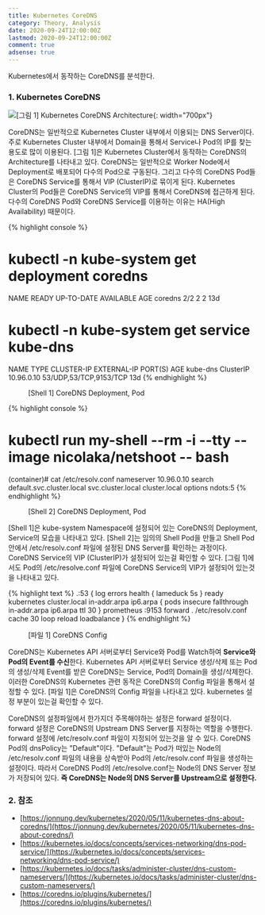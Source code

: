```yaml
---
title: Kubernetes CoreDNS
category: Theory, Analysis
date: 2020-09-24T12:00:00Z
lastmod: 2020-09-24T12:00:00Z
comment: true
adsense: true
---
```


Kubernetes에서 동작하는 CoreDNS를 분석한다.

### 1. Kubernetes CoreDNS

![[그림 1] Kubernetes CoreDNS Architecture]({{site.baseurl}}/images/theory_analysis/Kubernetes_CoreDNS/Kubernetes_CoreDNS_Architecture.PNG){: width="700px"}

CoreDNS는 일반적으로 Kubernetes Cluster 내부에서 이용되는 DNS Server이다. 주로 Kubernetes Cluster 내부에서 Domain을 통해서 Service나 Pod의 IP를 찾는 용도로 많이 이용된다. [그림 1]은 Kubernetes Cluster에서 동작하는 CoreDNS의 Architecture를 나타내고 있다. CoreDNS는 일반적으로 Worker Node에서 Deployment로 배포되어 다수의 Pod으로 구동된다. 그리고 다수의 CoreDNS Pod들은 CoreDNS Service를 통해서 VIP (ClusterIP)로 묶이게 된다. Kubernetes Cluster의 Pod들은 CoreDNS Service의 VIP를 통해서 CoreDNS에 접근하게 된다. 다수의 CoreDNS Pod와 CoreDNS Service를 이용하는 이유는 HA(High Availability) 때문이다.

{% highlight console %}
# kubectl -n kube-system get deployment coredns
NAME      READY   UP-TO-DATE   AVAILABLE   AGE
coredns   2/2     2            2           13d
# kubectl -n kube-system get service kube-dns
NAME       TYPE        CLUSTER-IP   EXTERNAL-IP   PORT(S)                  AGE
kube-dns   ClusterIP   10.96.0.10   <none>        53/UDP,53/TCP,9153/TCP   13d
{% endhighlight %}
<figure>
<figcaption class="caption">[Shell 1] CoreDNS Deployment, Pod</figcaption>
</figure>

{% highlight console %}
# kubectl run my-shell --rm -i --tty --image nicolaka/netshoot -- bash
(container)# cat /etc/resolv.conf
nameserver 10.96.0.10
search default.svc.cluster.local svc.cluster.local cluster.local
options ndots:5
{% endhighlight %}
<figure>
<figcaption class="caption">[Shell 2] CoreDNS Deployment, Pod</figcaption>
</figure>

[Shell 1]은 kube-system Namespace에 설정되어 있는 CoreDNS의 Deployment, Service의 모습을 나타내고 있다. [Shell 2]는 임의의 Shell Pod을 만들고 Shell Pod안에서 /etc/resolv.conf 파일에 설정된 DNS Server를 확인하는 과정이다. CoreDNS Service의 VIP (ClusterIP)가 설정되어 있는걸 확인할 수 있다. [그림 1]에서도 Pod의 /etc/resolve.conf 파일에 CoreDNS Service의 VIP가 설정되어 있는것을 나타내고 있다.

{% highlight text %}
.:53 {
    log
    errors
    health {
       lameduck 5s
    }
    ready
    kubernetes cluster.local in-addr.arpa ip6.arpa {
       pods insecure
       fallthrough in-addr.arpa ip6.arpa
       ttl 30
    }
    prometheus :9153
    forward . /etc/resolv.conf
    cache 30
    loop
    reload
    loadbalance
}
{% endhighlight %}
<figure>
<figcaption class="caption">[파일 1] CoreDNS Config</figcaption>
</figure>

CoreDNS는 Kubernetes API 서버로부터 Service와 Pod를 Watch하여 **Service와 Pod의 Event를 수신**한다. Kubernetes API 서버로부터 Service 생성/삭제 또는 Pod의 생성/삭제 Event를 받은 CoreDNS는 Service, Pod의 Domain을 생성/삭제한다. 이러한 CoreDNS의 Kubernetes 관련 동작은 CoreDNS의 Config 파일을 통해서 설정할 수 있다. [파일 1]은 CoreDNS의 Config 파일을 나타내고 있다. kubernetes 설정 부분이 있는걸 확인할 수 있다.

CoreDNS의 설정파일에서 한가지더 주목해야하는 설정은 forward 설정이다. forward 설정은 CoreDNS의 Upstream DNS Server를 지정하는 역할을 수행한다. forward 설정에 /etc/resolv.conf 파일이 지정되어 있는것을 알 수 있다. CoreDNS Pod의 dnsPolicy는 "Default"이다. "Default"는 Pod가 떠있는 Node의 /etc/resolv.conf 파일의 내용을 상속받아 Pod의 /etc/resolv.conf 파일을 생성하는 설정이다. 따라서 CoreDNS Pod의 /etc/resolve.conf는 Node의 DNS Server 정보가 저장되어 있다. **즉 CoreDNS는 Node의 DNS Server를 Upstream으로 설정한다.**

### 2. 참조

* [https://jonnung.dev/kubernetes/2020/05/11/kubernetes-dns-about-coredns/](https://jonnung.dev/kubernetes/2020/05/11/kubernetes-dns-about-coredns/)
* [https://kubernetes.io/docs/concepts/services-networking/dns-pod-service/](https://kubernetes.io/docs/concepts/services-networking/dns-pod-service/)
* [https://kubernetes.io/docs/tasks/administer-cluster/dns-custom-nameservers/](https://kubernetes.io/docs/tasks/administer-cluster/dns-custom-nameservers/)
* [https://coredns.io/plugins/kubernetes/](https://coredns.io/plugins/kubernetes/)